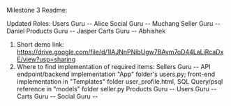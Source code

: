 Milestone 3 Readme:

Updated Roles:
  Users Guru -- Alice
  Social Guru -- Muchang
  Seller Guru -- Daniel
  Products Guru -- Jasper
  Carts Guru -- Abhishek

1. Short demo link: https://drive.google.com/file/d/1lAJNnPNibUgw7BAvm7oD44LaLiRcaDxE/view?usp=sharing 
2. Where to find implementation of required items:
    Sellers Guru -- API endpoint/backend implementation "App" folder's users.py; front-end implementation in "Templates" folder user_profile.html, SQL Query/psql reference in "models" folder seller.py
    Products Guru -- 
    Users Guru -- 
    Carts Guru -- 
    Social Guru --
